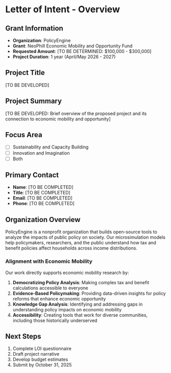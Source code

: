 # Letter of Intent - Overview

## Grant Information

- **Organization**: PolicyEngine
- **Grant**: NeoPhill Economic Mobility and Opportunity Fund
- **Requested Amount**: [TO BE DETERMINED: $100,000 - $300,000]
- **Project Duration**: 1 year (April/May 2026 - 2027)

## Project Title

[TO BE DEVELOPED]

## Project Summary

[TO BE DEVELOPED: Brief overview of the proposed project and its connection to economic mobility and opportunity]

## Focus Area

- [ ] Sustainability and Capacity Building
- [ ] Innovation and Imagination
- [ ] Both

## Primary Contact

- **Name**: [TO BE COMPLETED]
- **Title**: [TO BE COMPLETED]
- **Email**: [TO BE COMPLETED]
- **Phone**: [TO BE COMPLETED]

## Organization Overview

PolicyEngine is a nonprofit organization that builds open-source tools to analyze the impacts of public policy on society. Our microsimulation models help policymakers, researchers, and the public understand how tax and benefit policies affect households across income distributions.

### Alignment with Economic Mobility

Our work directly supports economic mobility research by:

1. **Democratizing Policy Analysis**: Making complex tax and benefit calculations accessible to everyone
2. **Evidence-Based Policymaking**: Providing data-driven insights for policy reforms that enhance economic opportunity
3. **Knowledge Gap Analysis**: Identifying and addressing gaps in understanding policy impacts on economic mobility
4. **Accessibility**: Creating tools that work for diverse communities, including those historically underserved

## Next Steps

1. Complete LOI questionnaire
2. Draft project narrative
3. Develop budget estimates
4. Submit by October 31, 2025
